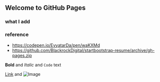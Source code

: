 ## Welcome to GitHub Pages



### what I add




### reference
 - https://codepen.io/EvyatarDa/pen/waKXMd
 - https://github.com/BlackrockDigital/startbootstrap-resume/archive/gh-pages.zip



**Bold** and _Italic_ and `Code` text

[Link](url) and ![Image](src)


